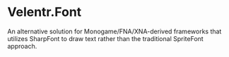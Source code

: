 # Velentr.Font
An alternative solution for Monogame/FNA/XNA-derived frameworks that utilizes SharpFont to draw text rather than the traditional SpriteFont approach.
